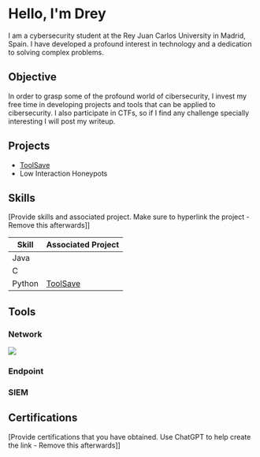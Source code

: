 # Hello, I'm Drey

<!--- <a href="https://linkedin.com"><img src="https://img.shields.io/badge/-LinkedIn-0072b1?&style=for-the-badge&logo=linkedin&logoColor=white" /></a> --->

I am a cybersecurity student at the Rey Juan Carlos University in Madrid, Spain. I have developed a profound interest in technology and a dedication to solving complex problems.

## Objective

In order to grasp some of the profound world of cibersecurity, I invest my free time in developing projects and tools that can be applied to cibersecurity. I also participate in CTFs, so if I find any challenge specially interesting I will post my writeup.

## Projects
- <a href="https://github.com/dreysanox/ToolSave"> ToolSave </a>
- Low Interaction Honeypots

## Skills
[Provide skills and associated project. Make sure to hyperlink the project - Remove this afterwards]]

| Skill                                         | Associated Project         |
|-----------------------------------------------|----------------------------|
| Java          | <a> </a>|
| C | <a> </a>|
| Python        | <a href="https://github.com/dreysanox/ToolSave"> ToolSave </a>|


## Tools

<!--- [Provide tools and break them down into categories. Use ChatGPT to help create the link - Remove this afterwards]] --->
### Network
<div>
    <img src="https://img.shields.io/badge/-Wireshark-1679A7?&style=for-the-badge&logo=Wireshark&logoColor=white" />
</div>

### Endpoint
<div>

</div>

### SIEM
<div>
   
</div>

## Certifications
[Provide certifications that you have obtained. Use ChatGPT to help create the link - Remove this afterwards]]
<div>

</div>

